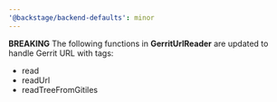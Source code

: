 ```yaml
---
'@backstage/backend-defaults': minor
---
```


**BREAKING** The following functions in **GerritUrlReader** are updated to handle Gerrit URL with tags:

- read
- readUrl
- readTreeFromGitiles
